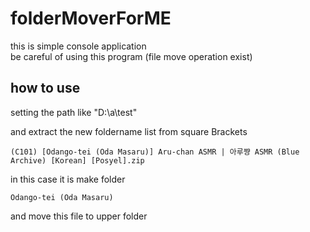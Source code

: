 # folderMoverForME

this is simple console application  
be careful of using this program (file move operation exist) 

## how to use  
setting the path like "D:\a\test\"

and extract the new foldername list from square Brackets  
```
(C101) [Odango-tei (Oda Masaru)] Aru-chan ASMR | 아루쨩 ASMR (Blue Archive) [Korean] [Posyel].zip
```
in this case it is make folder 
```
Odango-tei (Oda Masaru)
```
and move this file to upper folder 

